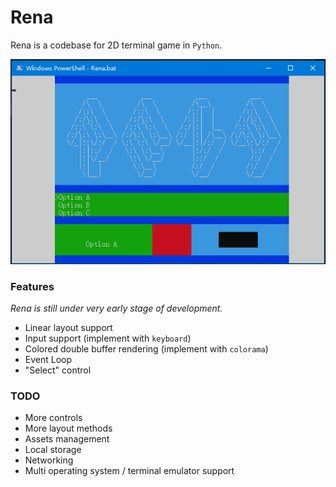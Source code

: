 # Rena

Rena is a codebase for 2D terminal game in `Python`.

![Rena](Rena.png)

### Features

*Rena is still under very early stage of development.*

+ Linear layout support
+ Input support (implement with `keyboard`)
+ Colored double buffer rendering (implement with `colorama`)
+ Event Loop
+ "Select" control

### TODO

+ More controls
+ More layout methods
+ Assets management
+ Local storage
+ Networking
+ Multi operating system / terminal emulator support

